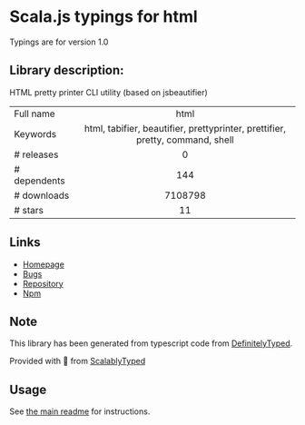
# Scala.js typings for html

Typings are for version 1.0

## Library description:
HTML pretty printer CLI utility (based on jsbeautifier)

|                    |                 |
| ------------------ | :-------------: |
| Full name          | html |
| Keywords           | html, tabifier, beautifier, prettyprinter, prettifier, pretty, command, shell |
| # releases         | 0 |
| # dependents       | 144 |
| # downloads        | 7108798 |
| # stars            | 11 |

## Links
- [Homepage](https://github.com/maxogden/commonjs-html-prettyprinter)
- [Bugs](https://github.com/maxogden/commonjs-html-prettyprinter/issues)
- [Repository](https://github.com/maxogden/commonjs-html-prettyprinter)
- [Npm](https://www.npmjs.com/package/html)
    


## Note
This library has been generated from typescript code from [DefinitelyTyped](https://definitelytyped.org).

Provided with :purple_heart: from [ScalablyTyped](https://github.com/oyvindberg/ScalablyTyped)

## Usage
See [the main readme](../../readme.md) for instructions.


